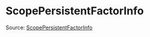 # ScopePersistentFactorInfo

Source: [ScopePersistentFactorInfo](../csrc/scheduler/compile_time_info.h#L174)
